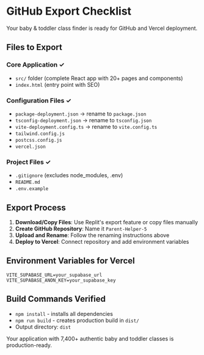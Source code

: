 # GitHub Export Checklist

Your baby & toddler class finder is ready for GitHub and Vercel deployment.

## Files to Export

### Core Application ✓
- `src/` folder (complete React app with 20+ pages and components)
- `index.html` (entry point with SEO)

### Configuration Files ✓
- `package-deployment.json` → rename to `package.json`
- `tsconfig-deployment.json` → rename to `tsconfig.json`
- `vite-deployment.config.ts` → rename to `vite.config.ts`
- `tailwind.config.js`
- `postcss.config.js`
- `vercel.json`

### Project Files ✓
- `.gitignore` (excludes node_modules, .env)
- `README.md`
- `.env.example`

## Export Process

1. **Download/Copy Files**: Use Replit's export feature or copy files manually
2. **Create GitHub Repository**: Name it `Parent-Helper-5`
3. **Upload and Rename**: Follow the renaming instructions above
4. **Deploy to Vercel**: Connect repository and add environment variables

## Environment Variables for Vercel
```
VITE_SUPABASE_URL=your_supabase_url
VITE_SUPABASE_ANON_KEY=your_supabase_key
```

## Build Commands Verified
- `npm install` - installs all dependencies
- `npm run build` - creates production build in `dist/`
- Output directory: `dist`

Your application with 7,400+ authentic baby and toddler classes is production-ready.
